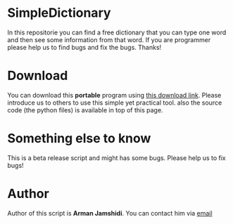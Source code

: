 # SimpleDictionary
In this repositorie you can find a free dictionary that you can type one word and then see some information from that word. If you are programmer please help us to find bugs and fix the bugs. Thanks!

# Download
You can download this **portable** program using [this download link](https://github.com/Armanj88/SimpleDictionary/releases). Please introduce us to others to use this simple yet practical tool. also the source code (the python files) is available in top of this page.

# Something else to know
This is a beta release script and might has some bugs. Please help us to fix bugs! 

# Author
Author of this script is **Arman Jamshidi**. You can contact him via [email](mailto:jamshidiarman1388@gmail.com)
